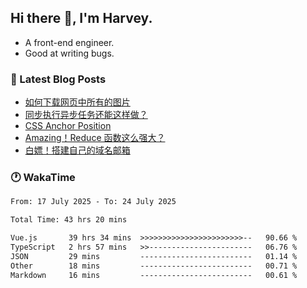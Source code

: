 ## Hi there 👋, I'm Harvey.

- A front-end engineer.
- Good at writing bugs.

### 📖 Latest Blog Posts
<!-- BLOG-POST-LIST:START -->
- [如何下载网页中所有的图片](https://blog.izou.top/posts/download-page-img/)
- [同步执行异步任务还能这样做？](https://blog.izou.top/posts/sync-executed/)
- [CSS Anchor Position](https://blog.izou.top/posts/css-anchor/)
- [Amazing！Reduce 函数这么强大？](https://blog.izou.top/posts/reduce-usage/)
- [白嫖！搭建自己的域名邮箱](https://blog.izou.top/posts/domain-mail/)
<!-- BLOG-POST-LIST:END -->

### 🕐 WakaTime
<!--START_SECTION:waka-->

```txt
From: 17 July 2025 - To: 24 July 2025

Total Time: 43 hrs 20 mins

Vue.js       39 hrs 34 mins  >>>>>>>>>>>>>>>>>>>>>>>--   90.66 %
TypeScript   2 hrs 57 mins   >>-----------------------   06.76 %
JSON         29 mins         -------------------------   01.14 %
Other        18 mins         -------------------------   00.71 %
Markdown     16 mins         -------------------------   00.61 %
```

<!--END_SECTION:waka-->
